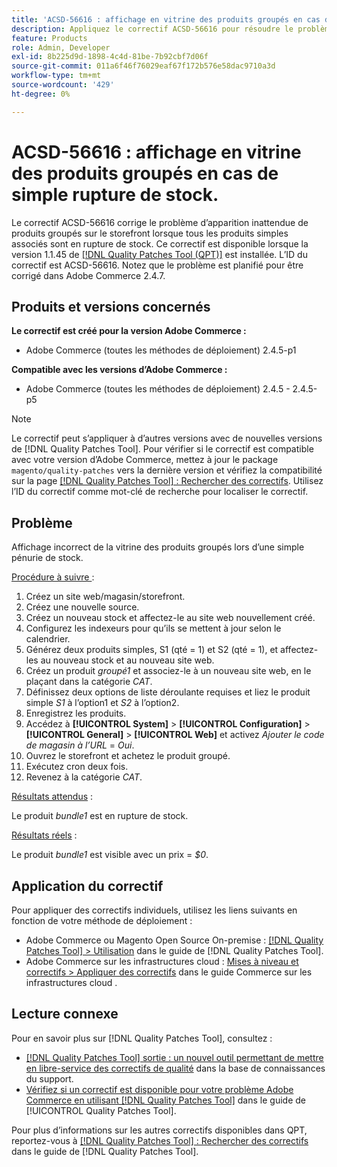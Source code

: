 ```yaml
---
title: 'ACSD-56616 : affichage en vitrine des produits groupés en cas de simple rupture de stock'
description: Appliquez le correctif ACSD-56616 pour résoudre le problème d’Adobe Commerce où des produits groupés apparaissent de manière inattendue sur le storefront lorsque tous les produits simples associés sont en rupture de stock.
feature: Products
role: Admin, Developer
exl-id: 8b225d9d-1898-4c4d-81be-7b92cbf7d06f
source-git-commit: 011a6f46f76029eaf67f172b576e58dac9710a3d
workflow-type: tm+mt
source-wordcount: '429'
ht-degree: 0%

---
```


# ACSD-56616 : affichage en vitrine des produits groupés en cas de simple rupture de stock.

Le correctif ACSD-56616 corrige le problème d’apparition inattendue de produits groupés sur le storefront lorsque tous les produits simples associés sont en rupture de stock. Ce correctif est disponible lorsque la version 1.1.45 de [[!DNL Quality Patches Tool (QPT)]](https://experienceleague.adobe.com/en/docs/commerce-operations/tools/quality-patches-tool/quality-patches-tool-to-self-serve-quality-patches) est installée. L’ID du correctif est ACSD-56616. Notez que le problème est planifié pour être corrigé dans Adobe Commerce 2.4.7.

## Produits et versions concernés

**Le correctif est créé pour la version Adobe Commerce :**

* Adobe Commerce (toutes les méthodes de déploiement) 2.4.5-p1

**Compatible avec les versions d’Adobe Commerce :**

* Adobe Commerce (toutes les méthodes de déploiement) 2.4.5 - 2.4.5-p5

>[!NOTE]
>
>Le correctif peut s’appliquer à d’autres versions avec de nouvelles versions de [!DNL Quality Patches Tool]. Pour vérifier si le correctif est compatible avec votre version d’Adobe Commerce, mettez à jour le package `magento/quality-patches` vers la dernière version et vérifiez la compatibilité sur la page [[!DNL Quality Patches Tool] : Rechercher des correctifs](https://experienceleague.adobe.com/tools/commerce-quality-patches/index.html). Utilisez l’ID du correctif comme mot-clé de recherche pour localiser le correctif.

## Problème

Affichage incorrect de la vitrine des produits groupés lors d’une simple pénurie de stock.

<u>Procédure à suivre </u> :

1. Créez un site web/magasin/storefront.
1. Créez une nouvelle source.
1. Créez un nouveau stock et affectez-le au site web nouvellement créé.
1. Configurez les indexeurs pour qu’ils se mettent à jour selon le calendrier.
1. Générez deux produits simples, S1 (qté = 1) et S2 (qté = 1), et affectez-les au nouveau stock et au nouveau site web.
1. Créez un produit *groupé1* et associez-le à un nouveau site web, en le plaçant dans la catégorie *CAT*.
1. Définissez deux options de liste déroulante requises et liez le produit simple *S1* à l’option1 et *S2* à l’option2.
1. Enregistrez les produits.
1. Accédez à **[!UICONTROL System]** > **[!UICONTROL Configuration]** > **[!UICONTROL General]** > **[!UICONTROL Web]** et activez *Ajouter le code de magasin à l’URL* = *Oui*.
1. Ouvrez le storefront et achetez le produit groupé.
1. Exécutez cron deux fois.
1. Revenez à la catégorie *CAT*.

<u>Résultats attendus</u> :

Le produit *bundle1* est en rupture de stock.

<u>Résultats réels</u> :

Le produit *bundle1* est visible avec un prix = *$0*.

## Application du correctif

Pour appliquer des correctifs individuels, utilisez les liens suivants en fonction de votre méthode de déploiement :

* Adobe Commerce ou Magento Open Source On-premise : [[!DNL Quality Patches Tool] > Utilisation](/help/tools/quality-patches-tool/usage.md) dans le guide de [!DNL Quality Patches Tool].
* Adobe Commerce sur les infrastructures cloud : [Mises à niveau et correctifs > Appliquer des correctifs](https://experienceleague.adobe.com/docs/commerce-cloud-service/user-guide/develop/upgrade/apply-patches.html) dans le guide Commerce sur les infrastructures cloud .

## Lecture connexe

Pour en savoir plus sur [!DNL Quality Patches Tool], consultez :

* [[!DNL Quality Patches Tool] sortie : un nouvel outil permettant de mettre en libre-service des correctifs de qualité](https://experienceleague.adobe.com/en/docs/commerce-operations/tools/quality-patches-tool/quality-patches-tool-to-self-serve-quality-patches) dans la base de connaissances du support.
* [Vérifiez si un correctif est disponible pour votre problème Adobe Commerce en utilisant [!DNL Quality Patches Tool]](/help/tools/quality-patches-tool/patches-available-in-qpt/check-patch-for-magento-issue-with-magento-quality-patches.md) dans le guide de [!UICONTROL Quality Patches Tool].


Pour plus d’informations sur les autres correctifs disponibles dans QPT, reportez-vous à [[!DNL Quality Patches Tool] : Rechercher des correctifs](https://experienceleague.adobe.com/tools/commerce-quality-patches/index.html) dans le guide de [!DNL Quality Patches Tool].
